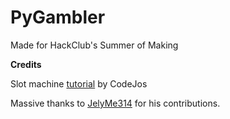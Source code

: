 # PyGambler

Made for HackClub's Summer of Making

**Credits**

Slot machine [tutorial](https://www.youtube.com/watch?v=boI2B4Gpp34) by CodeJos

Massive thanks to [JelyMe314](https://github.com/JelyMe314) for his contributions.